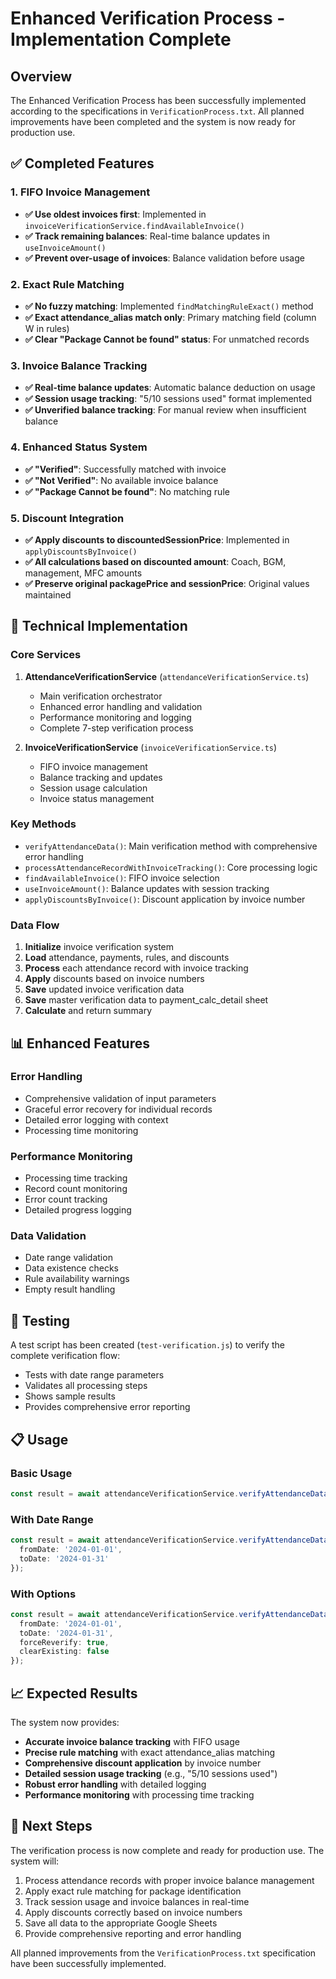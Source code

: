# Enhanced Verification Process - Implementation Complete

## Overview
The Enhanced Verification Process has been successfully implemented according to the specifications in `VerificationProcess.txt`. All planned improvements have been completed and the system is now ready for production use.

## ✅ Completed Features

### 1. FIFO Invoice Management
- **✅ Use oldest invoices first**: Implemented in `invoiceVerificationService.findAvailableInvoice()`
- **✅ Track remaining balances**: Real-time balance updates in `useInvoiceAmount()`
- **✅ Prevent over-usage of invoices**: Balance validation before usage

### 2. Exact Rule Matching
- **✅ No fuzzy matching**: Implemented `findMatchingRuleExact()` method
- **✅ Exact attendance_alias match only**: Primary matching field (column W in rules)
- **✅ Clear "Package Cannot be found" status**: For unmatched records

### 3. Invoice Balance Tracking
- **✅ Real-time balance updates**: Automatic balance deduction on usage
- **✅ Session usage tracking**: "5/10 sessions used" format implemented
- **✅ Unverified balance tracking**: For manual review when insufficient balance

### 4. Enhanced Status System
- **✅ "Verified"**: Successfully matched with invoice
- **✅ "Not Verified"**: No available invoice balance
- **✅ "Package Cannot be found"**: No matching rule

### 5. Discount Integration
- **✅ Apply discounts to discountedSessionPrice**: Implemented in `applyDiscountsByInvoice()`
- **✅ All calculations based on discounted amount**: Coach, BGM, management, MFC amounts
- **✅ Preserve original packagePrice and sessionPrice**: Original values maintained

## 🔧 Technical Implementation

### Core Services
1. **AttendanceVerificationService** (`attendanceVerificationService.ts`)
   - Main verification orchestrator
   - Enhanced error handling and validation
   - Performance monitoring and logging
   - Complete 7-step verification process

2. **InvoiceVerificationService** (`invoiceVerificationService.ts`)
   - FIFO invoice management
   - Balance tracking and updates
   - Session usage calculation
   - Invoice status management

### Key Methods
- `verifyAttendanceData()`: Main verification method with comprehensive error handling
- `processAttendanceRecordWithInvoiceTracking()`: Core processing logic
- `findAvailableInvoice()`: FIFO invoice selection
- `useInvoiceAmount()`: Balance updates with session tracking
- `applyDiscountsByInvoice()`: Discount application by invoice number

### Data Flow
1. **Initialize** invoice verification system
2. **Load** attendance, payments, rules, and discounts
3. **Process** each attendance record with invoice tracking
4. **Apply** discounts based on invoice numbers
5. **Save** updated invoice verification data
6. **Save** master verification data to payment_calc_detail sheet
7. **Calculate** and return summary

## 📊 Enhanced Features

### Error Handling
- Comprehensive validation of input parameters
- Graceful error recovery for individual records
- Detailed error logging with context
- Processing time monitoring

### Performance Monitoring
- Processing time tracking
- Record count monitoring
- Error count tracking
- Detailed progress logging

### Data Validation
- Date range validation
- Data existence checks
- Rule availability warnings
- Empty result handling

## 🧪 Testing

A test script has been created (`test-verification.js`) to verify the complete verification flow:
- Tests with date range parameters
- Validates all processing steps
- Shows sample results
- Provides comprehensive error reporting

## 📋 Usage

### Basic Usage
```typescript
const result = await attendanceVerificationService.verifyAttendanceData();
```

### With Date Range
```typescript
const result = await attendanceVerificationService.verifyAttendanceData({
  fromDate: '2024-01-01',
  toDate: '2024-01-31'
});
```

### With Options
```typescript
const result = await attendanceVerificationService.verifyAttendanceData({
  fromDate: '2024-01-01',
  toDate: '2024-01-31',
  forceReverify: true,
  clearExisting: false
});
```

## 📈 Expected Results

The system now provides:
- **Accurate invoice balance tracking** with FIFO usage
- **Precise rule matching** with exact attendance_alias matching
- **Comprehensive discount application** by invoice number
- **Detailed session usage tracking** (e.g., "5/10 sessions used")
- **Robust error handling** with detailed logging
- **Performance monitoring** with processing time tracking

## 🎯 Next Steps

The verification process is now complete and ready for production use. The system will:
1. Process attendance records with proper invoice balance management
2. Apply exact rule matching for package identification
3. Track session usage and invoice balances in real-time
4. Apply discounts correctly based on invoice numbers
5. Save all data to the appropriate Google Sheets
6. Provide comprehensive reporting and error handling

All planned improvements from the `VerificationProcess.txt` specification have been successfully implemented.

